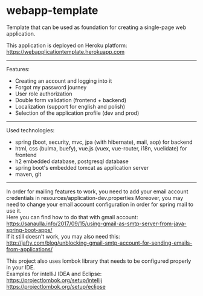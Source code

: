 # webapp-template

Template that can be used as foundation for creating a single-page web application.

This application is deployed on Heroku platform:  
https://webapplicationtemplate.herokuapp.com

---

Features:  
- Creating an account and logging into it
- Forgot my password journey
- User role authorization
- Double form validation (frontend + backend)
- Localization (support for english and polish)
- Selection of the application profile (dev and prod)

---

Used technologies:

- spring (boot, security, mvc, jpa (with hibernate), mail, aop) for backend
- html, css (bulma, buefy), vue.js (vuex, vue-router, i18n, vuelidate) for frontend
- h2 embedded database, postgresql database
- spring boot's embedded tomcat as application server
- maven, git

---

In order for mailing features to work, you need to add your email account credentials in resources/application-dev.properties
Moreover, you may need to change your email account configuration in order for spring mail to use it.  
Here you can find how to do that with gmail account:  
https://sanaulla.info/2017/09/15/using-gmail-as-smtp-server-from-java-spring-boot-apps/  
If it still doesn't work, you may also need this:  
http://jafty.com/blog/unblocking-gmail-smtp-account-for-sending-emails-from-applications/

This project also uses lombok library that needs to be configured properly in your IDE.  
Examples for intelliJ IDEA and Eclipse:  
https://projectlombok.org/setup/intellij  
https://projectlombok.org/setup/eclipse  
